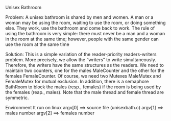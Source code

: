 
Unisex Bathroom 

Problem:
A unisex bathroom is shared by men and women. A man or a woman may be using
the room, waiting to use the room, or doing something else. They work, use the bathroom and
come back to work. The rule of using the bathroom is very simple: there must never be a man
and a woman in the room at the same time; however, people with the same gender can use the
room at the same time

Solution:
This is a simple variation of the reader-priority readers-writers problem. More precisely,
we allow the “writers” to write simultaneously. Therefore, the writers have the same structures as
the readers. We need to maintain two counters, one for the males MaleCounter and the other for
the females FemaleCounter. Of course, we need two Mutexes MaleMutex and FemaleMutex for
mutual exclusion. In addition, there is a semaphore BathRoom to block the males (resp., females)
if the room is being used by the females (reap., males). Note that the male thread and female
thread are symmetric.





Environment
It run on linux 
argv[0] ==> source file (unisexbath.c)
argv[1] ==> males number 
argv[2] ==> females number 
